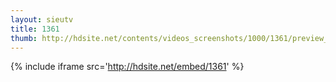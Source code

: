 ```yaml
---
layout: sieutv
title: 1361
thumb: http://hdsite.net/contents/videos_screenshots/1000/1361/preview_360p.mp4.jpg
---
```

{% include iframe src='http://hdsite.net/embed/1361' %}
 
